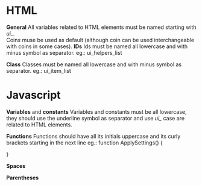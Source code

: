 # HTML  
**General**  All variables related to HTML elements must be named starting with *ui_*.  
Coin*s* muse be used as default (although coin can be used interchangeable with coins in some cases).
**IDs**  Ids must be named all lowercase and with minus symbol as separator. 
eg.: ui_helpers_list  

**Class**  Classes must be named all lowercase and with minus symbol as separator. 
eg.: ui_item_list  

# Javascript  
**Variables** and **constants**  Variables and constants must be all lowercase, they should use the underline symbol as separator and use *ui_* case are related to HTML elements.  

**Functions** Functions should have all its initials uppercase and its curly brackets starting in the next line
eg.: 
function ApplySettings()
{

}  

**Spaces** 

**Parentheses**